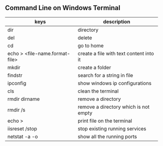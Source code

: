 ## Command Line on Windows Terminal

| keys | description |
| --- | --- |
| dir | directory |
| del | delete |
| cd | go to home |
| echo <text> > <file-name.format-file> | create a file with text content into it|
| mkdir | create a folder |
| findstr <string> <file-name>| search for a string in file |
| ipconfig | show windows ip configurations |
| cls | clean the terminal |
| rmdir dirname | remove a directory |
| rmdir /s <non-empty-dir-name> | remove a directory which is not empty |
| echo > <name-file> | print file on the terminal |
| iisreset /stop | stop existing running services |
| netstat -a -o | show all the running ports |
